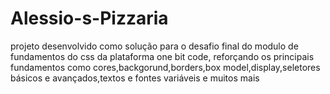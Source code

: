 # Alessio-s-Pizzaria
projeto desenvolvido como solução para o desafio final do modulo de fundamentos do css da plataforma one bit code, reforçando os principais fundamentos como cores,backgorund,borders,box model,display,seletores básicos e avançados,textos e fontes variáveis e muitos mais

